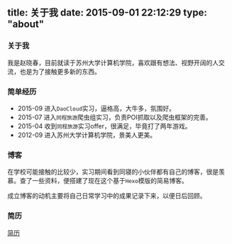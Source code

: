 title: 关于我
date: 2015-09-01 22:12:29
type: "about"
---
### 关于我
我是赵晓春，目前就读于苏州大学计算机学院，喜欢跟有想法、视野开阔的人交流，也是为了接触更多新的东西。

### 简单经历
* 2015-09 进入`DaoCloud`实习，逼格高，大牛多，氛围好。
* 2015-07 进入`同程旅游`爬虫组实习，负责POI抓取以及爬虫框架的完善。
* 2015-04 收到`同程旅游`实习offer，很满足，毕竟打了两年游戏。
* 2012-09 进入苏州大学计算机学院，景美人更美。

### 博客
 在学校可能接触的比较少，实习期间看到同寝的小伙伴都有自己的博客，很是羡慕。查了一些资料，便搭建了现在这个基于`Hexo`模版的简易博客。  

 成立博客的动机主要将自己日常学习中的成果记录下来，以便日后回顾。

### 简历
 [简历](赵晓春_个人简历.pdf)